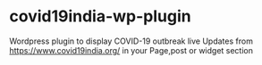 # covid19india-wp-plugin

Wordpress plugin to  display COVID-19 outbreak live Updates from https://www.covid19india.org/ in your Page,post or widget section 

